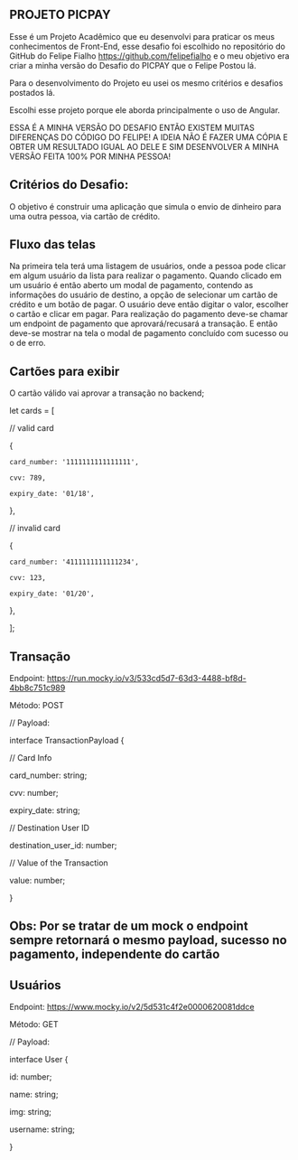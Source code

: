 
## PROJETO PICPAY

Esse é um Projeto Acadêmico que eu desenvolvi para praticar os meus conhecimentos de Front-End, esse desafio foi escolhido no repositório do GitHub do Felipe Fialho https://github.com/felipefialho e o meu objetivo era criar a minha versão do Desafio do PICPAY que o Felipe Postou lá.

Para o desenvolvimento do Projeto eu usei os mesmo critérios e desafios postados lá.

Escolhi esse projeto porque ele aborda principalmente o uso de Angular.

ESSA É A MINHA VERSÃO DO DESAFIO ENTÃO EXISTEM MUITAS DIFERENÇAS DO CÓDIGO DO FELIPE! A IDEIA NÃO É FAZER UMA CÓPIA E OBTER UM RESULTADO IGUAL AO DELE E SIM DESENVOLVER A MINHA VERSÃO FEITA 100% POR MINHA PESSOA! 

## Critérios do Desafio:

O objetivo é construir uma aplicação que simula o envio de dinheiro para uma outra pessoa, via cartão de crédito.

## Fluxo das telas
Na primeira tela terá uma listagem de usuários, onde a pessoa pode clicar em algum usuário da lista para realizar o pagamento. Quando clicado em um usuário é então aberto um modal de pagamento, contendo as informações do usuário de destino, a opção de selecionar um cartão de crédito e um botão de pagar. O usuário deve então digitar o valor, escolher o cartão e clicar em pagar. Para realização do pagamento deve-se chamar um endpoint de pagamento que aprovará/recusará a transação. E então deve-se mostrar na tela o modal de pagamento concluído com sucesso ou o de erro.

## Cartões para exibir
O cartão válido vai aprovar a transação no backend;


let cards = [

  // valid card
  
  {
  
    card_number: '1111111111111111',
    
    cvv: 789,
    
    expiry_date: '01/18',
    
  },
  
  // invalid card
  
  {
  
    card_number: '4111111111111234',
    
    cvv: 123,
    
    expiry_date: '01/20',
    
  },
  
];


## Transação

Endpoint: https://run.mocky.io/v3/533cd5d7-63d3-4488-bf8d-4bb8c751c989

Método: POST

// Payload:


interface TransactionPayload {

  // Card Info
  
  card_number: string;
  
  cvv: number;
  
  expiry_date: string;


  // Destination User ID
  
  destination_user_id: number;

  // Value of the Transaction
  
  value: number;
  
}

## Obs: Por se tratar de um mock o endpoint sempre retornará o mesmo payload, sucesso no pagamento, independente do cartão


## Usuários

Endpoint: https://www.mocky.io/v2/5d531c4f2e0000620081ddce

Método: GET

// Payload:


interface User {

  id: number;
  
  name: string;
  
  img: string;
  
  username: string;
  
}
